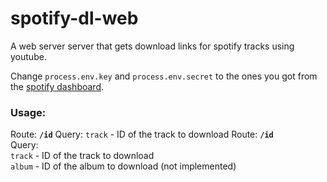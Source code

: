# spotify-dl-web
A web server server that gets download links for spotify tracks using youtube.

Change `process.env.key` and `process.env.secret` to the ones you got from the [spotify dashboard](https://developer.spotify.com/dashboard/applications).
### Usage:
Route: **`/id`**
  Query:
  `track` - ID of the track to download
Route: **`/id`**\
  Query:\
  `track` - ID of the track to download\
  `album` - ID of the album to download (not implemented)